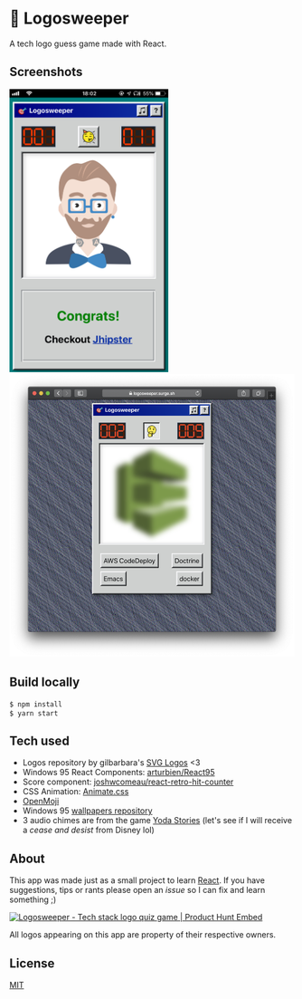 # 🎯 Logosweeper

A tech logo guess game made with React.

## Screenshots

<img src="src/resources/screen1.png" height='500' alt="screen1" />
<img src="src/resources/screen2.png" height='500' alt="screen2" />

## Build locally

```
$ npm install
$ yarn start
```

## Tech used

* Logos repository by gilbarbara's [SVG Logos](https://github.com/gilbarbara/logos) <3
* Windows 95 React Components: [arturbien/React95
](https://github.com/arturbien/React95)
* Score component: [joshwcomeau/react-retro-hit-counter](https://github.com/joshwcomeau/react-retro-hit-counter)
* CSS Animation: [Animate.css](https://daneden.github.io/animate.css)
* [OpenMoji](https://openmoji.org)
* Windows 95 [wallpapers repository](http://dvd3000.000webhostapp.com/WIN95.html)
* 3 audio chimes are from the game [Yoda Stories](https://en.wikipedia.org/wiki/Star_Wars:_Yoda_Stories) (let's see if I will receive a _cease and desist_ from Disney lol)

## About

This app was made just as a small project to learn [React](https://reactjs.org/). If you have suggestions, tips or rants please open an *issue* so I can fix and learn something ;)

<a href="https://www.producthunt.com/posts/logosweeper?utm_source=badge-featured&utm_medium=badge&utm_souce=badge-logosweeper" target="_blank"><img src="https://api.producthunt.com/widgets/embed-image/v1/featured.svg?post_id=158581&theme=light" alt="Logosweeper - Tech stack logo quiz game | Product Hunt Embed" style="width: 250px; height: 54px;" width="250px" height="54px" /></a>

All logos appearing on this app are property of their respective owners.

## License

[MIT](LICENSE.txt)
